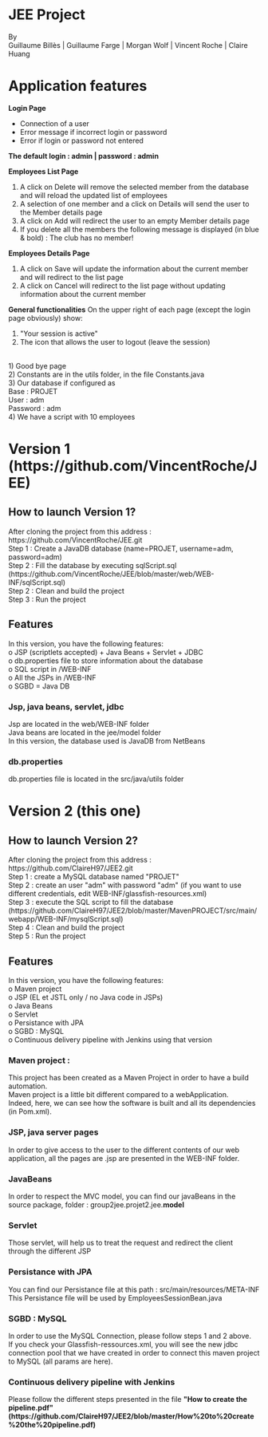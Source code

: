 # JEE Project
By <br>
Guillaume Billès | Guillaume Farge | Morgan Wolf | Vincent Roche | Claire Huang<br>

<h1>Application features</h1>

<b>Login Page</b><br>
- Connection of a user <br>
- Error message if incorrect login or password <br>
- Error if login or password not entered <br>

<b>The default login : admin | password : admin</b>

<b>Employees List Page</b><br>
1) A click on Delete will remove the selected member from the database and will reload the updated list of employees<br>
2) A selection of one member and a click on Details will send the user to the Member details page<br>
3) A click on Add will redirect the user to an empty Member details page<br>
4) If you delete all the members the following message is displayed (in blue & bold) : The club has no member!<br> 

<b>Employees Details Page</b><br>
1) A click on Save will update the information about the current member and will redirect to the list page<br>
2) A click on Cancel will redirect to the list page without updating information about the current member<br>

<b>General functionalities</b>
On the upper right of each page (except the login page obviously) show: <br>
1) "Your session is active" <br>
2) The icon that allows the user to logout (leave the session)<br>
<br>
1) Good bye page<br>
2) Constants are in the utils folder, in the file Constants.java<br>
3) Our database if configured as <br>
Base : PROJET<br>
User : adm<br>
Password : adm<br>
4) We have a script with 10 employees<br>

<h1>Version 1 (https://github.com/VincentRoche/JEE)</h1>
<h2>How to launch Version 1?</h2>
After cloning the project from this address : https://github.com/VincentRoche/JEE.git<br>
Step 1 : Create a JavaDB database (name=PROJET, username=adm, password=adm)<br>
Step 2 : Fill the database by executing sqlScript.sql (https://github.com/VincentRoche/JEE/blob/master/web/WEB-INF/sqlScript.sql)<br>
Step 2 : Clean and build the project<br>
Step 3 : Run the project

<h2>Features</h2>
In this version, you have the following features: <br>
o JSP (scriptlets accepted) + Java Beans + Servlet + JDBC<br>
o db.properties file to store information about the database <br>
o SQL script in /WEB-INF<br>
o All the JSPs in /WEB-INF <br>
o SGBD = Java DB<br>

<h3>Jsp, java beans, servlet, jdbc</h3>
Jsp are located in the web/WEB-INF folder<br>
Java beans are located in the jee/model folder<br>
In this version, the database used is JavaDB from NetBeans
<h3>db.properties</h3>
db.properties file is located in the src/java/utils folder<br>


<h1>Version 2 (this one)</h1>
<h2>How to launch Version 2?</h2>
After cloning the project from this address : https://github.com/ClaireH97/JEE2.git<br>
Step 1 : create a MySQL database named "PROJET"<br>
Step 2 : create an user "adm" with password "adm" (if you want to use different credentials, edit WEB-INF/glassfish-resources.xml)<br>
Step 3 : execute the SQL script to fill the database (https://github.com/ClaireH97/JEE2/blob/master/MavenPROJECT/src/main/webapp/WEB-INF/mysqlScript.sql)<br>
Step 4 : Clean and build the project<br>
Step 5 : Run the project

<h2>Features</h2>
In this version, you have the following features:<br>
o Maven project <br>
o JSP (EL et JSTL only / no Java code in JSPs)<br>
o Java Beans <br>
o Servlet <br>
o Persistance with JPA<br>
o SGBD : MySQL <br>
o Continuous delivery pipeline with Jenkins using that version<br>

<h3>Maven project :</h3>
This project has been created as a Maven Project in order to have a build automation.<br>
Maven project is a little bit different compared to a webApplication.<br>
Indeed, here, we can see how the software is built and all its dependencies (in Pom.xml).<br>

<h3>JSP, java server pages</h3>
In order to give access to the user to the different contents of our web application, all the pages are .jsp are presented in the WEB-INF folder.

<h3>JavaBeans</h3>
In order to respect the MVC model, you can find our javaBeans in the source package, folder : group2jee.projet2.jee.<b>model</b>

<h3>Servlet</h3>
Those servlet, will help us to treat the request and redirect the client through the different JSP 

<h3>Persistance with JPA </h3>
You can find our Persistance file at this path : src/main/resources/META-INF<br>
This Persistance file will be used by EmployeesSessionBean.java<br>

<h3>SGBD : MySQL</h3>
In order to use the MySQL Connection, please follow steps 1 and 2 above. <br>
If you check your Glassfish-ressources.xml, you will see the new jdbc connection pool that we have created in order to connect this maven project to MySQL (all params are here).

<h3>Continuous delivery pipeline with Jenkins</h3>
Please follow the different steps presented in the file <b>"How to create the pipeline.pdf" (https://github.com/ClaireH97/JEE2/blob/master/How%20to%20create%20the%20pipeline.pdf)</b>

